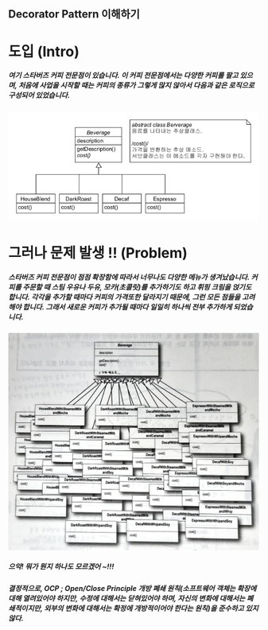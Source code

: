 ## Decorator Pattern 이해하기

# 도입 (Intro)
##### 여기 스타버즈 커피 전문점이 있습니다. 이 커피 전문점에서는 다양한 커피를 팔고 있으며, 처음에 사업을 시작할 때는 커피의 종류가 그렇게 많지 않아서 다음과 같은 로직으로 구성되어 있었습니다.
![inline-block](./Intro/Decorator-intro.png)

# 그러나 문제 발생 !! (Problem)
##### 스타버즈 커피 전문점이 점점 확장함에 따라서 너무나도 다양한 메뉴가 생겨났습니다. 커피를 주문할 때 스팀 우유나 두유, 모카(초콜릿)를 추가하기도 하고 휘핑 크림을 얹기도 합니다. 각각을 추가할 때마다 커피의 가격또한 달라지기 때문에, 그런 모든 점들을 고려해야 합니다. 그래서 새로운 커피가 추가될 때마다 일일히 하나씩 전부 추가하게 되었습니다.
![inline-block](./Problem/Decorator-problem.jpg)
##### 으악! 뭐가 뭔지 하나도 모르겠어 ~!!!
##### 결정적으로, OCP ; Open/Close Principle 개방 폐쇄 원칙(소프트웨어 객체는 확장에 대해 열려있어야 하지만, 수정에 대해서는 닫혀있어야 하며, 자신의 변화에 대해서는 폐쇄적이지만, 외부의 변화에 대해서는 확정에 개방적이어야 한다는 원칙)을 준수하고 있지 않다. 